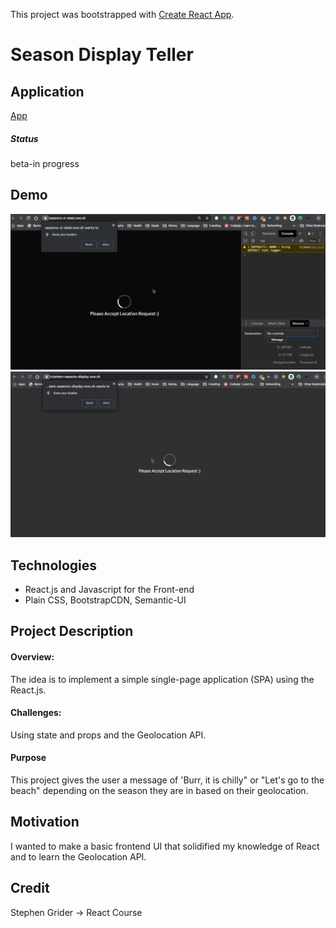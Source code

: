 This project was bootstrapped with [Create React App](https://github.com/facebook/create-react-app).

# Season Display Teller

## Application

[App](https://rclarkem-seasons-display.now.sh/)

##### Status

beta-in progress

## Demo

![DemoGif1](https://github.com/rclarkem/WeatherApp/blob/master/public/2020-01-15%2000.27.22.gif)
![DemoGif2](https://github.com/rclarkem/WeatherApp/blob/master/public/2020-01-16%2003.05.16.gif)

## Technologies

- React.js and Javascript for the Front-end
- Plain CSS, BootstrapCDN, Semantic-UI

## Project Description

#### Overview:

The idea is to implement a simple single-page application (SPA) using the React.js.

#### Challenges:

Using state and props and the Geolocation API.

#### Purpose

This project gives the user a message of 'Burr, it is chilly" or "Let's go to the beach" depending on the season they are in based on their geolocation.

## Motivation

I wanted to make a basic frontend UI that solidified my knowledge of React and to learn the Geolocation API.

## Credit

Stephen Grider -> React Course
